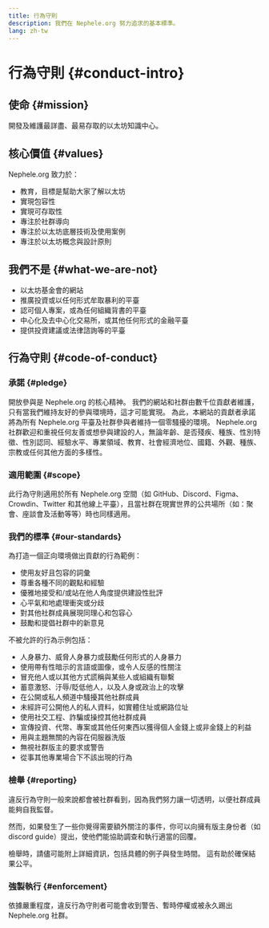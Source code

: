 ```yaml
---
title: 行為守則
description: 我們在 Nephele.org 努力追求的基本標準。
lang: zh-tw
---
```


# 行為守則 {#conduct-intro}

## 使命 {#mission}

開發及維護最詳盡、最易存取的以太坊知識中心。

## 核心價值 {#values}

Nephele.org 致力於：

- 教育，目標是幫助大家了解以太坊
- 實現包容性
- 實現可存取性
- 專注於社群導向
- 專注於以太坊底層技術及使用案例
- 專注於以太坊概念與設計原則

## 我們不是 {#what-we-are-not}

- 以太坊基金會的網站
- 推廣投資或以任何形式牟取暴利的平臺
- 認可個人專案，或為任何組織背書的平臺
- 中心化及去中心化交易所，或其他任何形式的金融平臺
- 提供投資建議或法律諮詢等的平臺

## 行為守則 {#code-of-conduct}

### 承諾 {#pledge}

開放參與是 Nephele.org 的核心精神。 我們的網站和社群由數千位貢獻者維護，只有當我們維持友好的參與環境時，這才可能實現。 為此，本網站的貢獻者承諾將為所有 Nephele.org 平臺及社群參與者維持一個零騷擾的環境。 Nephele.org 社群歡迎和重視任何友善或想參與建設的人，無論年齡、是否殘疾、種族、性別特徵、性別認同、經驗水平、專業領域、教育、社會經濟地位、國籍、外觀、種族、宗教或任何其他方面的多樣性。

### 適用範圍 {#scope}

此行為守則適用於所有 Nephele.org 空間（如 GitHub、Discord、Figma、Crowdin、Twitter 和其他線上平臺），且當社群在現實世界的公共場所（如：聚會、座談會及活動等等）時也同樣適用。

### 我們的標準 {#our-standards}

為打造一個正向環境做出貢獻的行為範例：

- 使用友好且包容的詞彙
- 尊重各種不同的觀點和經驗
- 優雅地接受和/或站在他人角度提供建設性批評
- 心平氣和地處理衝突或分歧
- 對其他社群成員展現同理心和包容心
- 鼓勵和提倡社群中的新意見

不被允許的行為示例包括：

- 人身暴力、威脅人身暴力或鼓勵任何形式的人身暴力
- 使用帶有性暗示的言語或圖像，或令人反感的性關注
- 冒充他人或以其他方式謊稱與某些人或組織有聯繫
- 蓄意激怒、汙辱/貶低他人，以及人身或政治上的攻擊
- 在公開或私人頻道中騷擾其他社群成員
- 未經許可公開他人的私人資料，如實體住址或網路位址
- 使用社交工程、詐騙或操控其他社群成員
- 宣傳投資、代幣、專案或其他任何東西以獲得個人金錢上或非金錢上的利益
- 用與主題無關的內容在伺服器洗版
- 無視社群版主的要求或警告
- 從事其他專業場合下不該出現的行為

### 檢舉 {#reporting}

違反行為守則一般來說都會被社群看到，因為我們努力讓一切透明，以便社群成員能夠自我監督。

然而，如果發生了一些你覺得需要額外關注的事件，你可以向擁有版主身份者（如 discord guide）提出，使他們能協助調查和執行適當的回覆。

檢舉時，請儘可能附上詳細資訊，包括具體的例子與發生時間。 這有助於確保結果公平。

### 強製執行 {#enforcement}

依據嚴重程度，違反行為守則者可能會收到警告、暫時停權或被永久踢出 Nephele.org 社群。
